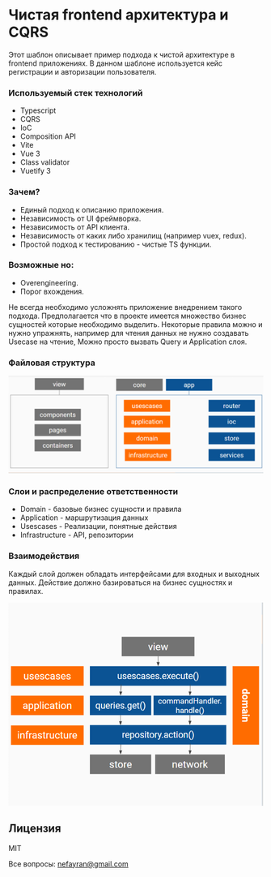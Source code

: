 ﻿# Чистая frontend архитектура и CQRS

Этот шаблон описывает пример подхода к чистой архитектуре в frontend приложениях.
В данном шаблоне используется кейс регистрации и авторизации пользователя.

### Используемый стек технологий
- Typescript
- CQRS
- IoC
- Composition API
- Vite
- Vue 3
- Class validator
- Vuetify 3

### Зачем?
- Единый подход к описанию приложения.
- Независимость от UI фреймворка.
- Независимость от API клиента.
- Независимость от каких либо хранилищ (например vuex, redux).
- Простой подход к тестированию - чистые TS функции.

### Возможные но:
- Overengineering.
- Порог вхождения.

Не всегда необходимо усложнять приложение внедрением такого подхода.
Предполагается что в проекте имеется множество бизнес сущностей которые необходимо выделить.
Некоторые правила можно и нужно упражнять, например для чтения данных не нужно создавать Usecase на чтение,
Можно просто вызвать Query и Application слоя.

### Файловая структура

![](https://github.com/nefayran/FrontendCleanArchitecture/blob/master/readme/picture-1.png)

### Слои и распределение ответственности
- Domain - базовые бизнес сущности и правила
- Application - маршрутизация данных
- Usescases - Реализации, понятные действия
- Infrastructure - API, репозитории

### Взаимодействия

Каждый слой должен обладать интерфейсами для входных и выходных данных.
Действие должно базироваться на бизнес сущностях и правилах.

![](https://github.com/nefayran/FrontendCleanArchitecture/blob/master/readme/picture-2.png)

## Лицензия

MIT

Все вопросы: nefayran@gmail.com